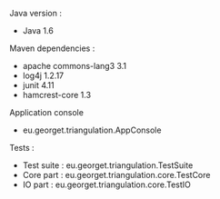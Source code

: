 Java version :
+ Java 1.6

Maven dependencies :
+ apache commons-lang3 3.1
+ log4j 1.2.17
+ junit 4.11
+ hamcrest-core 1.3

Application console
+ eu.georget.triangulation.AppConsole

Tests :
+ Test suite : eu.georget.triangulation.TestSuite
+ Core part : eu.georget.triangulation.core.TestCore
+ IO part : eu.georget.triangulation.core.TestIO
	